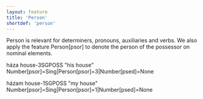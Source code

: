 ```yaml
---
layout: feature
title: 'Person'
shortdef: 'person'
---
```


Person is relevant for determiners, pronouns, auxiliaries and verbs. We also apply the feature Person[psor] to denote the person of the possessor on nominal elements.

háza house-3SGPOSS "his house" Number[psor]=Sing|Person[psor]=3|Number[psed]=None

házam house-1SGPOSS "my house" Number[psor]=Sing|Person[psor]=1|Number[psed]=None

<!-- Interlanguage links updated Út zář 29 20:31:37 CEST 2020 -->
